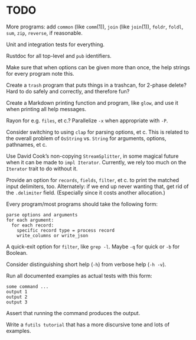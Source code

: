# TODO

More programs: add `common` (like `comm`(1)), `join` (like `join`(1)), `foldr`,
`foldl`, `sum`, `zip`, `reverse`, if reasonable.

Unit and integration tests for everything.

Rustdoc for all top-level and `pub` identifiers.

Make sure that when options can be given more than once, the help strings for
every program note this.

Create a `trash` program that puts things in a trashcan, for 2-phase delete?
Hard to do safely and correctly, and therefore fun?

Create a Markdown printing function and program, like `glow`, and use it when
printing all help messages.

Rayon for e.g. `files`, et c.? Parallelize `-x` when appropriate with `-P`.

Consider switching to using `clap` for parsing options, et c. This is related to
the overall problem of `OsString` vs. `String` for arguments, options,
pathnames, et c.

Use David Cook’s non-copying `StreamSplitter`, in some magical future when it
can be made to `impl Iterator`. Currently, we rely too much on the `Iterator`
trait to do without it.

Provide an option for `records`, `fields`, `filter`, et c. to print the matched
input delimiters, too. Alternately: if we end up never wanting that, get rid of
the `.delimiter` field. (Especially since it costs another allocation.)

Every program/most programs should take the following form:

```
parse options and arguments
for each argument:
  for each record:
    specific record type = process record
    write_columns or write_json
```

A quick-exit option for `filter`, like `grep -l`. Maybe `-q` for quick or `-b`
for Boolean.

Consider distinguishing short help (`-h`) from verbose help (`-h -v`).

Run all documented examples as actual tests with this form:

```
some command ...
output 1
output 2
output 3
```

Assert that running the command produces the output.

Write a `futils tutorial` that has a more discursive tone and lots of examples.
